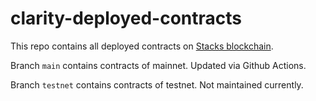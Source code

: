 # clarity-deployed-contracts
This repo contains all deployed contracts on [Stacks blockchain](https://stacks.org).

Branch `main` contains contracts of mainnet. Updated via Github Actions.

Branch `testnet` contains contracts of testnet. Not maintained currently.
